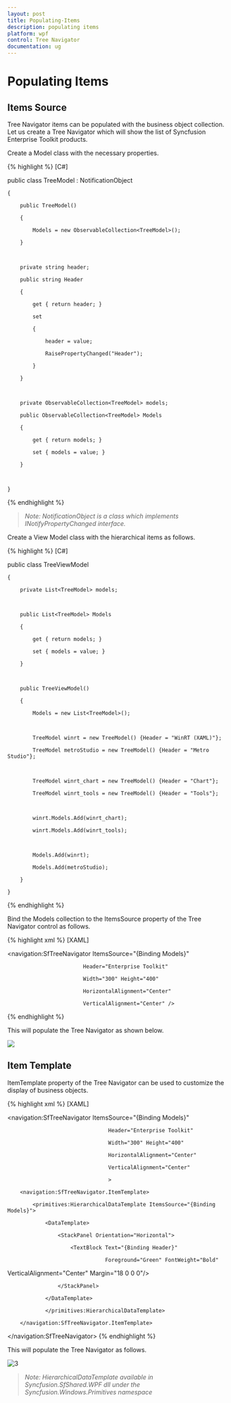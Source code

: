 ```yaml
---
layout: post
title: Populating-Items
description: populating items 
platform: wpf
control: Tree Navigator 
documentation: ug
---
```


# Populating Items 

## Items Source 

Tree Navigator items can be populated with the business object collection. Let us create a Tree Navigator which will show the list of Syncfusion Enterprise Toolkit products.  

Create a Model class with the necessary properties. 


{% highlight  %}
[C#]

  public class TreeModel : NotificationObject

    {

        public TreeModel()

        {

            Models = new ObservableCollection<TreeModel>();

        }



        private string header;

        public string Header

        {

            get { return header; }

            set

            {

                header = value;

                RaisePropertyChanged("Header");

            }

        }



        private ObservableCollection<TreeModel> models;

        public ObservableCollection<TreeModel> Models

        {

            get { return models; }

            set { models = value; }

        }



    }
{% endhighlight %}


> _Note: NotificationObject is a class which implements INotifyPropertyChanged interface._



Create a View Model class with the hierarchical items as follows.  


{% highlight  %}
[C#]

public class TreeViewModel 

    {

        private List<TreeModel> models;



        public List<TreeModel> Models

        {

            get { return models; }

            set { models = value; }

        }



        public TreeViewModel()

        {

            Models = new List<TreeModel>();



            TreeModel winrt = new TreeModel() {Header = "WinRT (XAML)"};

            TreeModel metroStudio = new TreeModel() {Header = "Metro Studio"};



            TreeModel winrt_chart = new TreeModel() {Header = "Chart"};

            TreeModel winrt_tools = new TreeModel() {Header = "Tools"};



            winrt.Models.Add(winrt_chart);

            winrt.Models.Add(winrt_tools);



            Models.Add(winrt);

            Models.Add(metroStudio);

        }

    }
{% endhighlight %}




 Bind the Models collection to the ItemsSource property of the Tree Navigator control as follows. 


{% highlight xml %}
[XAML]

<navigation:SfTreeNavigator ItemsSource="{Binding Models}"  

                            Header="Enterprise Toolkit"

                            Width="300" Height="400"

                            HorizontalAlignment="Center"

                            VerticalAlignment="Center" />


{% endhighlight %}


 This will populate the Tree Navigator as shown below. 



![](Populating-Items_images/Populating-Items_img1.png)





## Item Template 

ItemTemplate property of the Tree Navigator can be used to customize the display of business objects. 


{% highlight xml %}
[XAML]

<navigation:SfTreeNavigator ItemsSource="{Binding Models}"  

                                    Header="Enterprise Toolkit"

                                    Width="300" Height="400"

                                    HorizontalAlignment="Center"

                                    VerticalAlignment="Center"

                                    >

        <navigation:SfTreeNavigator.ItemTemplate>

            <primitives:HierarchicalDataTemplate ItemsSource="{Binding Models}">

                <DataTemplate>

                    <StackPanel Orientation="Horizontal">

                        <TextBlock Text="{Binding Header}" 

                                   Foreground="Green" FontWeight="Bold" 

VerticalAlignment="Center" Margin="18 0 0 0"/>

                    </StackPanel>

                </DataTemplate>

                </primitives:HierarchicalDataTemplate>

        </navigation:SfTreeNavigator.ItemTemplate>

 </navigation:SfTreeNavigator>
{% endhighlight %}




This will populate the Tree Navigator as follows.



![3](Populating-Items_images/Populating-Items_img2.png)





> _Note: HierarchicalDataTemplate available in Syncfusion.SfShared.WPF dll under the Syncfusion.Windows.Primitives namespace_



